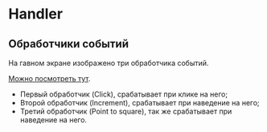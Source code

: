 # Handler
## Обработчики событий
На гавном экране изображено три обработчика событий.

[Можно посмотреть тут](https://ramimink73.github.io/handler/).

- Первый обработчик (Click), срабатывает при клике на него;
- Второй обработчик (Increment), срабатывает при наведение на него;
- Третий обработчик (Point to square), так же срабатывает при наведение на него.
